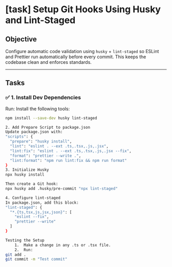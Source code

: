 # [task] Setup Git Hooks Using Husky and Lint-Staged

## Objective
Configure automatic code validation using `husky` + `lint-staged` so ESLint and Prettier run automatically before every commit. This keeps the codebase clean and enforces standards.

---

## Tasks

### ✅ 1. Install Dev Dependencies
Run:
Install the following tools:

```bash
npm install --save-dev husky lint-staged

2. Add Prepare Script to package.json
Update package.json with:
"scripts": {
  "prepare": "husky install",
  "lint": "eslint . --ext .ts,.tsx,.js,.jsx",
  "lint:fix": "eslint . --ext .ts,.tsx,.js,.jsx --fix",
  "format": "prettier --write .",
  "lint:format": "npm run lint:fix && npm run format"
}
3. Initialize Husky
npx husky install

Then create a Git hook:
npx husky add .husky/pre-commit "npx lint-staged"

4. Configure lint-staged
In package.json, add this block:
"lint-staged": {
  "*.{ts,tsx,js,jsx,json}": [
    "eslint --fix",
    "prettier --write"
  ]
}

Testing the Setup
	1.	Make a change in any .ts or .tsx file.
	2.	Run:
git add .
git commit -m "Test commit"    